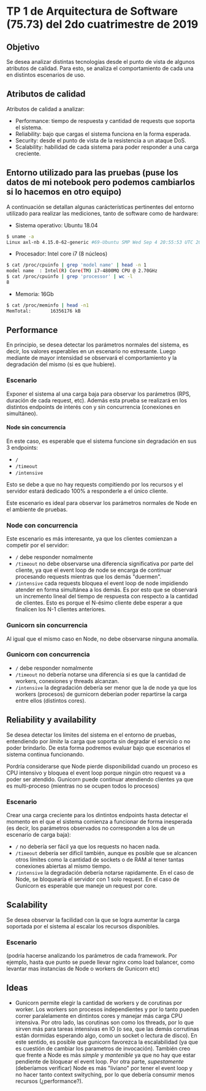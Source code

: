 # TP 1 de Arquitectura de Software (75.73) del 2do cuatrimestre de 2019

## Objetivo

Se desea analizar distintas tecnologías desde el punto de vista de algunos atributos de calidad.
Para esto, se analiza el comportamiento de cada una en distintos escenarios de uso.


## Atributos de calidad

Atributos de calidad a analizar:

 - Performance: tiempo de respuesta y cantidad de requests que soporta el sistema.
 - Reliability: bajo que cargas el sistema funciona en la forma esperada.
 - Security: desde el punto de vista de la resistencia a un ataque DoS.
 - Scalability: habilidad de cada sistema para poder responder a una carga creciente.


## Entorno utilizado para las pruebas (puse los datos de mi notebook pero podemos cambiarlos si lo hacemos en otro equipo)

A continuación se detallan algunas carácterísticas pertinentes del entorno utilizado
para realizar las mediciones, tanto de software como de hardware:

 - Sistema operativo: Ubuntu 18.04

```bash
$ uname -a
Linux axl-nb 4.15.0-62-generic #69-Ubuntu SMP Wed Sep 4 20:55:53 UTC 2019 x86_64 x86_64 x86_64 GNU/Linux
```
 - Procesador: Intel core i7 (8 núcleos)
 
```bash
$ cat /proc/cpuinfo | grep 'model name' | head -n 1
model name	: Intel(R) Core(TM) i7-4800MQ CPU @ 2.70GHz
$ cat /proc/cpuinfo | grep 'processor' | wc -l
8
```
 - Memoria: 16Gb

```bash
$ cat /proc/meminfo | head -n1
MemTotal:       16356176 kB
```

## Performance

En principio, se desea detectar los parámetros normales del sistema, es decir, los valores esperables en un
escenario no estresante. Luego mediante de mayor intensidad se observará el comportamiento y la degradación
del mismo (si es que hubiere).


### Escenario

Exponer el sistema al una carga baja para observar los parámetros (RPS, duración de cada request, etc). Además
esta prueba se realizará en los distintos endpoints de interés con y sin concurrencia (conexiones en simultáneo).


#### Node sin concurrencia

En este caso, es esperable que el sistema funcione sin degradación en sus 3 endpoints:
 - `/`
 - `/timeout`
 - `/intensive`

Esto se debe a que no hay requests compitiendo por los recursos y el servidor estará dedicado 100% a responderle
a el único cliente.

Este escenario es ideal para observar los parámetros normales de Node en el ambiente de pruebas.


### Node con concurrencia

Este escenario es más interesante, ya que los clientes comienzan a competir por el servidor:
 - `/` debe responder nomalmente
 - `/timeout` no debe observarse una diferencia significativa por parte del cliente, ya que el event loop de node
   se encarga de continuar procesando requests mientras que los demás "duermen".
 - `/intensive` cada requests bloquea el event loop de node impidiendo atender en forma simultánea a los demás.
   Es por esto que se observará un incremento lineal del tiempo de respuesta con respecto a la cantidad de
   clientes. Esto es porque el N-ésimo cliente debe esperar a que finalicen los N-1 clientes anteriores.


### Gunicorn sin concurrencia

Al igual que el mismo caso en Node, no debe observarse ninguna anomalía.


### Gunicorn con concurrencia

 - `/` debe responder nomalmente
 - `/timeout` no debería notarse una diferencia si es que la cantidad de workers, conexiones y threads alcanzan.
 - `/intensive` la degradación debería ser menor que la de node ya que los workers (procesos) de gurnicorn deberían
   poder repartirse la carga entre ellos (distintos cores).


## Reliability y availability

Se desea detectar los límites del sistema en el entorno de pruebas, entendiendo por *límite* la carga que soporta sin
degradar el servicio o no poder brindarlo. De esta forma podremos evaluar bajo que escenarios el sistema continua
funcionando.

Pordría considerarse que Node pierde disponibilidad cuando un proceso es CPU intensivo y bloquea el event loop porque
ningún otro request va a poder ser atendido. Gunicorn puede continuar atendiendo clientes ya que es multi-proceso
(mientras no se ocupen todos lo procesos)


### Escenario

Crear una carga creciente para los dintintos endpoints hasta detectar el momento en el que el sistema comienza a
funcionar de forma inesperada (es decir, los parámetros observados no corresponden a los de un escenario de carga
baja):

 - `/` no debería ser fácil ya que los requests no hacen nada.
 - `/timeout` debería ser dificil también, aunque es posible que se alcancen otros límites como la cantidad de
   sockets o de RAM al tener tantas conexiones abiertas al mismo tiempo.
 - `/intensive` la degradación debería notarse rapidamente. En el caso de Node, se bloquearía el servidor con 1 
   solo request. En el caso de Gunicorn es esperable que maneje un request por core.


## Scalability

Se desea observar la facilidad con la que se logra aumentar la carga soportada por el sistema al escalar
los recursos disponibles.


### Escenario

(podría hacerse analizando los parámetros de cada framework. Por ejemplo, hasta que punto se puede llevar
nginx como load balancer, como levantar mas instancias de Node o workers de Gunicorn etc)


## Ideas

- Gunicorn permite elegir la cantidad de workers y de corutinas por worker. Los workers son procesos independientes
  y por lo tanto pueden correr paralelamente en dintintos cores y manejar más carga CPU intensiva. Por otro lado,
  las corutinas son como los threads, por lo que sirven más para tareas intensivas en IO (o sea, que las demás
  corrutinas están dormidas esperando algo, como un socket o lectura de disco). En este sentido, es posible que 
  gunicorn favorezca la escalabilidad (ya que es cuestión de cambiar los parametros de invocación). También creo que
  frente a Node es más *simple* y *mantenible* ya que no hay que estar pendiente de bloquear el event loop.
  Por otra parte, *supestamente* (deberíamos verificar) Node es más "liviano" por tener el event loop y no hacer
  tanto context swityching, por lo que debería consumir menos recursos (¿performance?).
